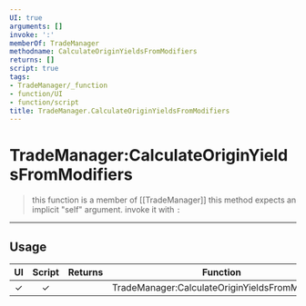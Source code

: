 ```yaml
---
UI: true
arguments: []
invoke: ':'
memberOf: TradeManager
methodname: CalculateOriginYieldsFromModifiers
returns: []
script: true
tags:
- TradeManager/_function
- function/UI
- function/script
title: TradeManager.CalculateOriginYieldsFromModifiers
---
```

# TradeManager:CalculateOriginYieldsFromModifiers
> this function is a member of [[TradeManager]]
> this method expects an implicit "self" argument. invoke it with `:`
-----
## Usage
|  UI | Script | Returns | Function | Arguments |
|:---:|:------:|-------:|:--------:|:---------|
|✓|✓||TradeManager:CalculateOriginYieldsFromModifiers||
